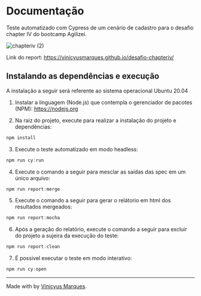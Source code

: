 # Documentação
Teste automatizado com Cypress de um cenário de cadastro para o desafio chapter IV do bootcamp Agilizei.

![chapteriv (2)](https://user-images.githubusercontent.com/58441306/144939230-3a52c6f9-487d-4a51-834d-d972b397056a.gif)

Link do report: https://vinicyusmarques.github.io/desafio-chapteriv/

## Instalando as dependências e execução

A instalação a seguir será referente ao sistema operacional Ubuntu 20.04

1. Instalar a linguagem (Node.js) que contempla o gerenciador de pacotes (NPM): https://nodejs.org

2. Na raiz do projeto, execute para realizar a instalação do projeto e dependências:

```javascript
npm install
```
3. Execute o teste automatizado em modo headless:
```javascript
npm run cy:run
```
4. Execute o comando a seguir para mesclar as saídas das spec em um único arquivo:

```javascript
npm run report:merge
```
5. Execute o comando a seguir para gerar o relátorio em html dos resultados mergeados:

```javascript
npm run report:mocha
```
6. Após a geração do relatório, execute o comando a seguir para excluir do projeto a sujeira da execução do teste:

```javascript
npm run report:clean
```
7. É possivel executar o teste em modo interativo:

```javascript
npm run cy:open
```
___
Made with by [Vinicyus Marques](https://github.com/vinicyusmarques).
